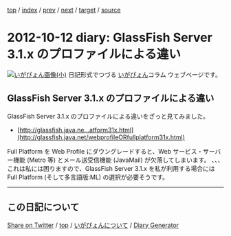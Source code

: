 [top](../index.html) 
 / [index](index.html) 
 / [prev](ig121011.html) 
 / [next](ig121014.html) 
 / [target](https://igapyon.github.io/diary/2012/ig121012.html) 
 / [source](https://github.com/igapyon/diary/blob/gh-pages/2012/ig121012.html.src.md) 

2012-10-12 diary: GlassFish Server 3.1.x のプロファイルによる違い
=====================================================================================================
[![いがぴょん画像(小)](https://igapyon.github.io/diary/images/iga200306s.jpg "いがぴょん")](https://igapyon.github.io/diary/memo/memoigapyon.html) 日記形式でつづる [いがぴょん](https://igapyon.github.io/diary/memo/memoigapyon.html)コラム ウェブページです。

## GlassFish Server 3.1.x のプロファイルによる違い

GlassFish Server 3.1.x のプロファイルによる違いをざっと見てみました。

* [http://glassfish.java.ne...atform31x.html](http://glassfish.java.net/webprofileORfullplatform31x.html)

Full Platform を Web Profile にダウングレードすると、Web サービス・サーバー機能 (Metro 等) とメール送受信機能 (JavaMail) が欠落してしまいます。
、、、これは私には困りますので、GlassFish Server 3.1.x を私が利用する場合には Full Platform (そして多言語版:ML) の選択が必要そうです。


----------------------------------------------------------------------------------------------------

## この日記について

[Share on Twitter](https://twitter.com/intent/tweet?hashtags=igapyon%2Cdiary%2C%E3%81%84%E3%81%8C%E3%81%B4%E3%82%87%E3%82%93&text=GlassFish+Server+3.1.x+%E3%81%AE%E3%83%97%E3%83%AD%E3%83%95%E3%82%A1%E3%82%A4%E3%83%AB%E3%81%AB%E3%82%88%E3%82%8B%E9%81%95%E3%81%84&url=https%3A%2F%2Figapyon.github.io%2Fdiary%2F2012%2Fig121012.html) / [top](../index.html) / [いがぴょんについて](https://igapyon.github.io/diary/memo/memoigapyon.html) / [Diary Generator](https://github.com/igapyon/igapyonv3)
